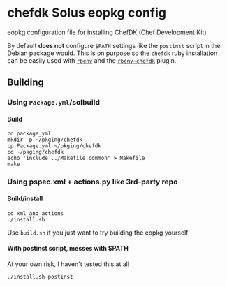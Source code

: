 # chefdk Solus eopkg config

eopkg configuration file for installing ChefDK (Chef Development Kit)

By default __does not__ configure `$PATH` settings like the `postinst` script
in the Debian package would. This is on purpose so the `chefdk` ruby
installation can be easily used with [`rbenv`](https://github.com/rbenv/rbenv)
and the [`rbenv-chefdk`](https://github.com/docwhat/rbenv-chefdk) plugin.

## Building

### Using `Package.yml`/solbuild

#### Build

```
cd package_yml
mkdir -p ~/pkging/chefdk
cp Package.yml ~/pkging/chefdk
cd ~/pkging/chefdk
echo 'include ../Makefile.common' > Makefile
make
```

### Using pspec.xml + actions.py like 3rd-party repo

#### Build/install

```
cd xml_and_actions
./install.sh
```

Use `build.sh` if you just want to try building the eopkg yourself

#### With postinst script, messes with $PATH

At your own risk, I haven't tested this at all

```
./install.sh postinst
```
